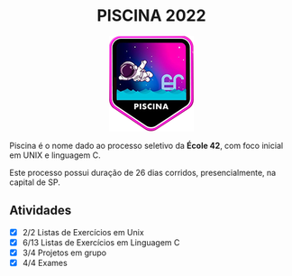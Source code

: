 <div align="center">

# PISCINA 2022

![Piscine Badge](../assets/piscine_badge.png)

</div>

Piscina é o nome dado ao processo seletivo da **École 42**, com foco inicial em UNIX e linguagem C.

Este processo possui duração de 26 dias corridos, presencialmente, na capital de SP.

## Atividades

- [x] 2/2 Listas de Exercícios em Unix
- [x] 6/13 Listas de Exercícios em Linguagem C
- [x] 3/4 Projetos em grupo
- [x] 4/4 Exames
